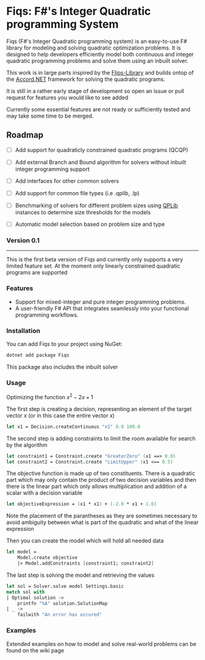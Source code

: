 # Fiqs: F#'s Integer Quadratic programming System
Fiqs (F#'s Integer Quadratic programming system) is an easy-to-use F# library for modeling and solving quadratic optimization problems. It is designed to help developers efficiently model both continuous and integer quadratic programming problems and solve them using an inbuilt solver.

This work is in large parts inspired by the [Flips-Library](https://github.com/fslaborg/flips) and builds ontop of the [Accord.NET](https://github.com/accord-net/framework) framework for solving the quadratic programs.

It is still in a rather early stage of development so open an issue or pull request for features you would like to see added

Currently some essential features are not ready or sufficiently tested and may take some time to be merged.

Roadmap
---
- [ ] Add support for quadraticly constrained quadratic programs (QCQP)
- [ ] Add external Branch and Bound algorithm for solvers without inbuilt integer programming support
- [ ] Add interfaces for other common solvers
- [ ] Add support for common file types (i.e .qplib, .lp)
- [ ] Benchmarking of solvers for different problem sizes using [QPLib](https://qplib.zib.de/instances.html) instances to determine size thresholds for the models
- [ ] Automatic model selection based on problem size and type


### Version 0.1
---
This is the first beta version of Fiqs and currently only supports a very limited feature set. At the moment only linearly constrained quadratic programs are supported

### Features
- Support for mixed-integer and pure integer programming problems.
- A user-friendly F# API that integrates seamlessly into your functional programming workflows.

### Installation

You can add Fiqs to your project using NuGet:
```bash
dotnet add package Fiqs
```
This package also includes the inbuilt solver

### Usage
Optimizing the function  $x^2 -2x + 1$

The first step is creating a decision, representing an element of the target vector $x$ (or in this case the entire vector $x$)
```fsharp
let x1 = Decision.createContinuous "x1" 0.0 100.0
```
The second step is adding constraints to limit the room available for search by the algorithm
```fsharp
let constraint1 = Constraint.create "GreaterZero" (x1 ==> 0.0)
let constraint2 = Constraint.create "LimitUpper" (x1 <== 0.5)
```
The objective function is made up of two constituents. There is a quadratic part which may only contain the product of two decision variables and then there is the linear part which only allows multiplication and addition of a scalar with a decision variable
```fsharp
let objectiveExpression = (x1 * x1) + (-2.0 * x1 + 1.0)
```
Note the placement of the parantheses as they are sometimes necessary to avoid ambiguity between what is part of the quadratic and what of the linear expression

Then you can create the model which will hold all needed data
```fsharp
let model = 
    Model.create objective
    |> Model.addConstraints [constraint1; constraint2]
```
The last step is solving the model and retrieving the values
```fsharp
let sol = Solver.solve model Settings.basic
match sol with
| Optimal solution ->
    printfn "%A" solution.SolutionMap
| _ ->
    failwith "An error has occured"
```


### Examples
Extended examples on how to model and solve real-world problems can be found on the wiki page

